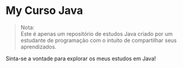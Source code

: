 # My Curso Java


>Nota:  
>Este é apenas um repositório de estudos Java criado por um estudante de programação com o intuito de compartilhar seus aprendizados.

Sinta-se a vontade para explorar os meus estudos em Java!


